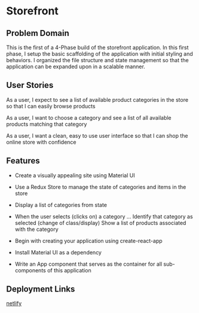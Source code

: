 # Storefront

## Problem Domain

This is the first of a 4-Phase build of the storefront application. In this first phase, I setup the basic scaffolding of the application with initial styling and behaviors. I organized the file structure and state management so that the application can be expanded upon in a scalable manner.

## User Stories

As a user, I expect to see a list of available product categories in the store so that I can easily browse products

As a user, I want to choose a category and see a list of all available products matching that category

As a user, I want a clean, easy to use user interface so that I can shop the online store with confidence

## Features

* Create a visually appealing site using Material UI

* Use a Redux Store to manage the state of categories and items in the store

* Display a list of categories from state

* When the user selects (clicks on) a category …
  Identify that category as selected (change of class/display)
  Show a list of products associated with the category

* Begin with creating your application using create-react-app

* Install Material UI as a dependency

* Write an App component that serves as the container for all sub-components of this application

## Deployment Links

[netlify](https://creager-storefront.netlify.app/)